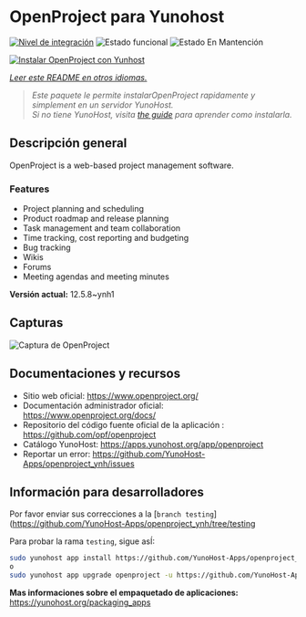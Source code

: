 <!--
Este archivo README esta generado automaticamente<https://github.com/YunoHost/apps/tree/master/tools/readme_generator>
No se debe editar a mano.
-->

# OpenProject para Yunohost

[![Nivel de integración](https://dash.yunohost.org/integration/openproject.svg)](https://ci-apps.yunohost.org/ci/apps/openproject/) ![Estado funcional](https://ci-apps.yunohost.org/ci/badges/openproject.status.svg) ![Estado En Mantención](https://ci-apps.yunohost.org/ci/badges/openproject.maintain.svg)

[![Instalar OpenProject con Yunhost](https://install-app.yunohost.org/install-with-yunohost.svg)](https://install-app.yunohost.org/?app=openproject)

*[Leer este README en otros idiomas.](./ALL_README.md)*

> *Este paquete le permite instalarOpenProject rapidamente y simplement en un servidor YunoHost.*  
> *Si no tiene YunoHost, visita [the guide](https://yunohost.org/install) para aprender como instalarla.*

## Descripción general

OpenProject is a web-based project management software.

### Features

- Project planning and scheduling
- Product roadmap and release planning
- Task management and team collaboration
- Time tracking, cost reporting and budgeting
- Bug tracking
- Wikis
- Forums
- Meeting agendas and meeting minutes


**Versión actual:** 12.5.8~ynh1

## Capturas

![Captura de OpenProject](./doc/screenshots/screenshot1.png)

## Documentaciones y recursos

- Sitio web oficial: <https://www.openproject.org/>
- Documentación administrador oficial: <https://www.openproject.org/docs/>
- Repositorio del código fuente oficial de la aplicación : <https://github.com/opf/openproject>
- Catálogo YunoHost: <https://apps.yunohost.org/app/openproject>
- Reportar un error: <https://github.com/YunoHost-Apps/openproject_ynh/issues>

## Información para desarrolladores

Por favor enviar sus correcciones a la [`branch testing`](https://github.com/YunoHost-Apps/openproject_ynh/tree/testing

Para probar la rama `testing`, sigue asÍ:

```bash
sudo yunohost app install https://github.com/YunoHost-Apps/openproject_ynh/tree/testing --debug
o
sudo yunohost app upgrade openproject -u https://github.com/YunoHost-Apps/openproject_ynh/tree/testing --debug
```

**Mas informaciones sobre el empaquetado de aplicaciones:** <https://yunohost.org/packaging_apps>
